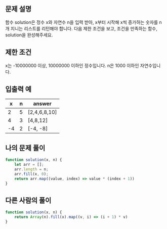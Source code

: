 ## 문제 설명
함수 solution은 정수 x와 자연수 n을 입력 받아, x부터 시작해 x씩 증가하는 숫자를 n개 지니는 리스트를 리턴해야 합니다. 다음 제한 조건을 보고, 조건을 만족하는 함수, solution을 완성해주세요.

## 제한 조건
x는 -10000000 이상, 10000000 이하인 정수입니다.
n은 1000 이하인 자연수입니다.

## 입출력 예
|x|n|answer|
|-|-|------|
|2|5|[2,4,6,8,10]|
|4|3|[4,8,12]|
|-4|2|[-4, -8]|

## 나의 문제 풀이
```javascript
function solution(x, n) {
    let arr = [];
    arr.length = n;
    arr.fill(x, 0);
    return arr.map((value, index) => value * (index + 1))
}
```

## 다른 사람의 풀이
```javascript
function solution(x, n) {
    return Array(n).fill(x).map((v, i) => (i + 1) * v)
}
```
